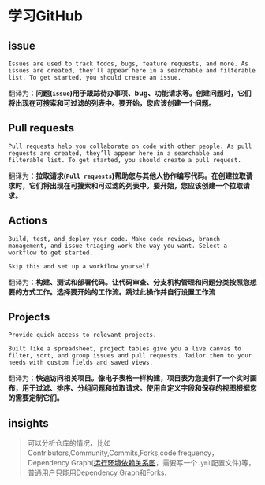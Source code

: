 # 学习GitHub

## issue
```
Issues are used to track todos, bugs, feature requests, and more. As issues are created, they’ll appear here in a searchable and filterable list. To get started, you should create an issue.
```
翻译为：**问题(`issue`)用于跟踪待办事项、bug、功能请求等。创建问题时，它们将出现在可搜索和可过滤的列表中。要开始，您应该创建一个问题。**


## Pull requests
```
Pull requests help you collaborate on code with other people. As pull requests are created, they’ll appear here in a searchable and filterable list. To get started, you should create a pull request.
```
翻译为：**拉取请求(`Pull requests`)帮助您与其他人协作编写代码。在创建拉取请求时，它们将出现在可搜索和可过滤的列表中。要开始，您应该创建一个拉取请求。**

## Actions
```
Build, test, and deploy your code. Make code reviews, branch management, and issue triaging work the way you want. Select a workflow to get started.

Skip this and set up a workflow yourself 
```
翻译为：**构建、测试和部署代码。让代码审查、分支机构管理和问题分类按照您想要的方式工作。选择要开始的工作流。跳过此操作并自行设置工作流**

## Projects
```
Provide quick access to relevant projects.

Built like a spreadsheet, project tables give you a live canvas to filter, sort, and group issues and pull requests. Tailor them to your needs with custom fields and saved views.
```
翻译为：**快速访问相关项目。像电子表格一样构建，项目表为您提供了一个实时画布，用于过滤、排序、分组问题和拉取请求。使用自定义字段和保存的视图根据您的需要定制它们。**

## insights
> 可以分析仓库的情况，比如Contributors,Community,Commits,Forks,code frequency，Dependency Graph([运行环境依赖关系图](https://docs.github.com/cn/code-security/dependabot/dependabot-version-updates)，需要写一个`.yml`配置文件)等，普通用户只能用Dependency Graph和Forks.
